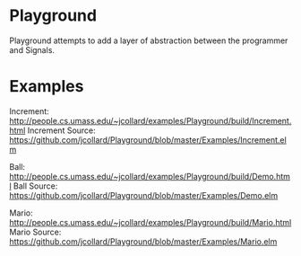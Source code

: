 Playground
==========

Playground attempts to add a layer of abstraction between the programmer and
Signals.

Examples
========
Increment: http://people.cs.umass.edu/~jcollard/examples/Playground/build/Increment.html 
Increment Source: https://github.com/jcollard/Playground/blob/master/Examples/Increment.elm

Ball: http://people.cs.umass.edu/~jcollard/examples/Playground/build/Demo.html 
Ball Source: https://github.com/jcollard/Playground/blob/master/Examples/Demo.elm

Mario: http://people.cs.umass.edu/~jcollard/examples/Playground/build/Mario.html
Mario Source: https://github.com/jcollard/Playground/blob/master/Examples/Mario.elm
